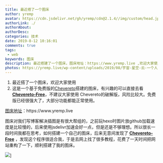 ```yaml
---
title: 最近搭了一个图床
author: yremp
avatar: https://cdn.jsdelivr.net/gh/yremp/cdn@2.1.4//img/custom/head.jpg
authorLink: ./
authorAbout: 
authorDesc: 
categories: 技术
date: 2019-8-12 10:16:01
comments: true
tags: 
 - web
keywords: 图床
description: 最近搭建了一个图床，图床地址：https://www.yremp.live ,欢迎大家使用。
photos: https://yremp.live/wp-content/uploads/2019/08/宇宙-星空-云-一个人-心愿-愿望-3440x1440动漫壁纸_彼岸图网-min.jpg
---
```

<!-- wp:list {"ordered":true} -->
<ol><li> 最近搭了一个图床，欢迎大家使用</li><li>这是一个基于免费版的<a href="https://github.com/Chevereto">Chevereto</a>搭建的图床，有兴趣的可以直接去看<strong><a href="https://github.com/Chevereto/Chevereto-Free">Chevereto-Free</a></strong>，不建议大家使用  Chevereto的破解版，风险比较大。免费版已经很强大了，大部分功能都能正常使用。 </li></ol>
<!-- /wp:list -->

<!-- wp:paragraph -->
<p> <a href="https://www.yremp.live">图床地址</a>：https://www.yremp.live</p>
<!-- /wp:paragraph -->

<!-- wp:paragraph {"align":"left"} -->
<p style="text-align:left">    图床对我们写博客解决插图是有很大帮组的，之前玩hexo时图片放github加载速度是比较慢的，后来使用jsdelivr加速会好一点，但是还是不够理想。所以很长一段时间我都在思考，如何搭建一个自己的图床，后来无意间发现了 <strong><a href="https://github.com/Chevereto/Chevereto-Free">Chevereto-Free</a></strong> ，发现这个程序很适合我，于是去网上找了很多教程，花费了一天时间把网站重构了一下，顺利搭建了我的图床。</p>
<!-- /wp:paragraph -->

![](https://www.yremp.live/images/2019/08/12/VioletEvergardenc19ea.md.jpg)]

<!-- wp:gallery -->
<ul class="wp-block-gallery columns-0 is-cropped"></ul>
<!-- /wp:gallery -->